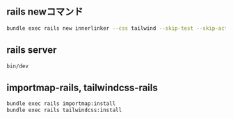 ## rails newコマンド

```bash
bundle exec rails new innerlinker --css tailwind --skip-test --skip-action-mailer
```

## rails server

```bash
bin/dev
```

## importmap-rails, tailwindcss-rails

```bash
bundle exec rails importmap:install
bundle exec rails tailwindcss:install
```

